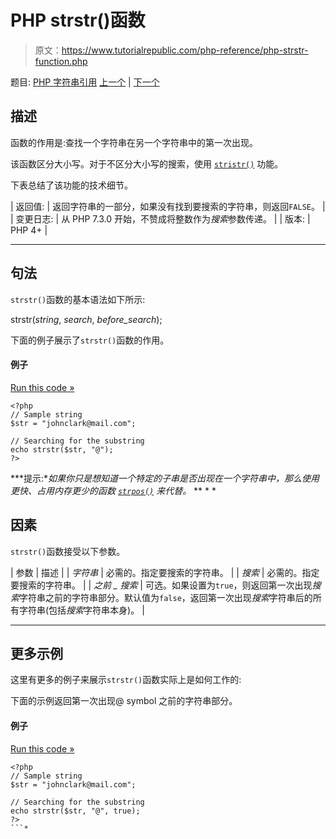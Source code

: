 # PHP strstr()函数

> 原文：<https://www.tutorialrepublic.com/php-reference/php-strstr-function.php>

题目: [PHP 字符串引用](php-string-functions.php) [上一个](php-strspn-function.php) | [下一个](php-strtok-function.php)

## 描述

函数的作用是:查找一个字符串在另一个字符串中的第一次出现。

该函数区分大小写。对于不区分大小写的搜索，使用 [`stristr()`](php-stristr-function.php) 功能。

下表总结了该功能的技术细节。

| 返回值: | 返回字符串的一部分，如果没有找到要搜索的字符串，则返回`FALSE`。 |
| 变更日志: | 从 PHP 7.3.0 开始，不赞成将整数作为*搜索*参数传递。 |
| 版本: | PHP 4+ |

* * *

## 句法

`strstr()`函数的基本语法如下所示:

strstr(*string*, *search*, *before_search*);

下面的例子展示了`strstr()`函数的作用。

#### 例子

[Run this code »](../codelab.php?topic=php&file=find-the-first-occurrence-of-a-substring-within-a-string "Run this code to view the output")

```
<?php
// Sample string
$str = "johnclark@mail.com";

// Searching for the substring
echo strstr($str, "@");
?>
```

 ***提示:**如果你只是想知道一个特定的子串是否出现在一个字符串中，那么使用更快、占用内存更少的函数 [`strpos()`](php-strpos-function.php) 来代替。*  ** * *

## 因素

`strstr()`函数接受以下参数。

| 参数 | 描述 |
| *字符串* | 必需的。指定要搜索的字符串。 |
| *搜索* | 必需的。指定要搜索的字符串。 |
| *之前 _ 搜索* | 可选。如果设置为`true`，则返回第一次出现*搜索*字符串之前的字符串部分。默认值为`false`，返回第一次出现*搜索*字符串后的所有字符串(包括*搜索*字符串本身)。 |

* * *

## 更多示例

这里有更多的例子来展示`strstr()`函数实际上是如何工作的:

下面的示例返回第一次出现@ symbol 之前的字符串部分。

#### 例子

[Run this code »](../codelab.php?topic=php&file=get-the-part-of-string-before-first-occurrence-of-a-character "Run this code to view the output")

```
<?php
// Sample string
$str = "johnclark@mail.com";

// Searching for the substring
echo strstr($str, "@", true);
?>
```*